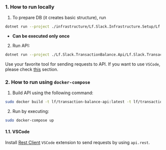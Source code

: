 ### 1. How to run locally

1. To prepare DB (it creates basic structure), run 
```sh
dotnet run --project ./infrastructure/Lf.Slack.Infrastructure.Setup/Lf.Slack.Infrastructure.Setup.csproj
``` 
- **Can be executed only once**
2. Run API:
```sh
dotnet run --project ./Lf.Slack.TransactionBalance.Api/Lf.Slack.TransactionBalance.Api.csproj
```

Use your favorite tool for sending requests to API. If you want to use `VSCode`, please check [this](#1-how-to-run) section.

### 2. How to run using `docker-compose`
1. Build API using the following command:
```sh
sudo docker build -t lf/transaction-balance-api:latest -t lf/transaction-balance-api:v0.0.0 .
```
2. Run by executing:
```sh
sudo docker-compose up
```

#### 1.1. VSCode
Install [Rest Client](https://marketplace.visualstudio.com/items?itemName=humao.rest-client) `VSCode` extension to send requests by using `api.rest`.

